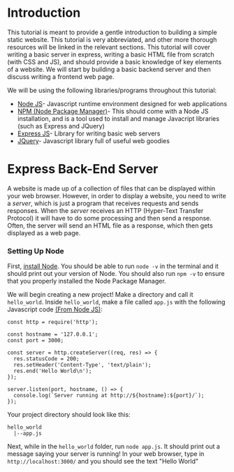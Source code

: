 # Introduction
This tutorial is meant to provide a gentle introduction to building a simple static website. This tutorial is very abbreviated, and other more thorough resources will be linked in the relevant sections. This tutorial will cover writing a basic server in express, writing a basic HTML file from scratch (with CSS and JS), and should provide a basic knowledge of key elements of a website. We will start by building a basic backend server and then discuss writing a frontend web page.

We will be using the following libraries/programs throughout this tutorial:
* [Node JS](https://nodejs.org/en/)- Javascript runtime environment designed for web applications
* [NPM (Node Package Manager)](https://www.npmjs.com/)- This should come with a Node JS installation, and is a tool used to install and manage Javacript libraries (such as Express and JQuery)
* [Express JS](http://expressjs.com/en/starter/installing.html)- Library for writing basic web servers
* [JQuery](https://jquery.com/)- Javascript library full of useful web goodies

# Express Back-End Server
A website is made up of a collection of files that can be displayed within your web browser. However, in order to display a website, you need to write a *server*, which is just a program that receives requests and sends responses. When the *server* receives an HTTP (Hyper-Text Transfer Protocol) it will have to do some processing and then send a response. Often, the server will send an HTML file as a response, which then gets displayed as a web page.

### Setting Up Node

First, [install Node](https://nodejs.org/en/). You should be able to run `node -v` in the terminal and it should print out your version of Node. You should also run `npm -v` to ensure that you properly installed the Node Package Manager.

We will begin creating a new project! Make a directory and call it `hello_world`. Inside `hello_world`, make a file called `app.js` with the following Javascript code [(From Node JS)](https://nodejs.org/en/about/):

```
const http = require('http');

const hostname = '127.0.0.1';
const port = 3000;

const server = http.createServer((req, res) => {
  res.statusCode = 200;
  res.setHeader('Content-Type', 'text/plain');
  res.end('Hello World\n');
});

server.listen(port, hostname, () => {
  console.log(`Server running at http://${hostname}:${port}/`);
});
```

Your project directory should look like this:
```
hello_world
  |--app.js
```

Next, while in the `hello_world` folder, run `node app.js`. It should print out a message saying your server is running! In your web browser, type in `http://localhost:3000/` and you should see the text "Hello World"



